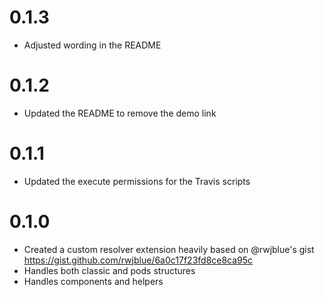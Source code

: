 # 0.1.3

* Adjusted wording in the README

# 0.1.2

* Updated the README to remove the demo link

# 0.1.1

* Updated the execute permissions for the Travis scripts

# 0.1.0

* Created a custom resolver extension heavily based on @rwjblue's gist https://gist.github.com/rwjblue/6a0c17f23fd8ce8ca95c
* Handles both classic and pods structures
* Handles components and helpers

